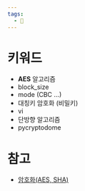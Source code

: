 ```yaml
---
tags:
  - 🌱
---
```


# 키워드

- **AES** 알고리즘
- block_size
- mode (CBC …)
- 대칭키 암호화 (비밀키)
- vi
- 단방향 알고리즘
- pycryptodome
# 참고

- [암호화(AES, SHA)](https://velog.io/@2dh2wdk/암호화-방식AES-SHA)